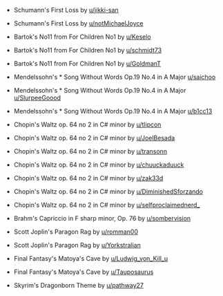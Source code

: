* Schumann's First Loss by [u/jikki-san](https://www.reddit.com/r/piano/comments/8qxon7/piano_jam_my_first_piece/)
* Schumann's First Loss by [u/notMichaelJoyce](https://www.reddit.com/r/piano/comments/8v7tdo/piano_jam_schumann_first_loss_op68_no_16/)

* Bartok's No11 from For Children No1 by [u/Keselo](https://www.reddit.com/r/piano/comments/8t29qp/piano_jam_b%C3%A9la_bart%C3%B3k_lento_for_children_book_1/)
* Bartok's No11 from For Children No1 by [u/schmidt73](https://www.reddit.com/r/piano/comments/8ujond/piano_jam_no11_from_for_children_bartok/)
* Bartok's No11 from For Children No1 by [u/GoldmanT](https://www.reddit.com/r/piano/comments/8v2m4w/piano_jam_bartok_for_children_no_1_11_with/)

* Mendelssohn's * Song Without Words Op.19 No.4 in A Major [u/saichoo](https://www.reddit.com/r/piano/comments/8ubki9/mendelssohn_op19_no4_in_a_major_confidence_from/)
* Mendelssohn's * Song Without Words Op.19 No.4 in A Major [u/SlurpeeGoood](https://www.reddit.com/r/piano/comments/8v2jg0/piano_jam_mendelssohn_op19_no4_in_a_major/)
* Mendelssohn's * Song Without Words Op.19 No.4 in A Major [u/b1cc13](https://www.reddit.com/r/piano/comments/8v8kut/piano_jam_mendelssohn_song_without_words_op_19_no/)

* Chopin's Waltz op. 64 no 2 in C# minor by [u/tlipcon](https://www.reddit.com/r/piano/comments/8q65fw/piano_jam_chopin_waltz_in_c_minor/)
* Chopin's Waltz op. 64 no 2 in C# minor by [u/JoelBesada](https://www.reddit.com/r/piano/comments/8uk7e3/piano_jam_59_chopin_waltz_op_64_no_2_in_c_minor/)
* Chopin's Waltz op. 64 no 2 in C# minor by [u/transonn](https://www.reddit.com/r/piano/comments/8uvaod/piano_jam_chopin_waltz_op_64_no_2/)
* Chopin's Waltz op. 64 no 2 in C# minor by [u/chuuckaduuck](https://www.reddit.com/r/piano/comments/8uye12/piano_jam_chopin_waltz_op_24_no_2/)
* Chopin's Waltz op. 64 no 2 in C# minor by [u/zak33d](https://www.reddit.com/r/piano/comments/8v0xyb/piano_jam_chopin_waltz_in_csharp_minor_op_64_no_2/)
* Chopin's Waltz op. 64 no 2 in C# minor by [u/DiminishedSforzando](https://www.reddit.com/r/piano/comments/8v21k0/piano_jam_chopin_waltz_in_c_minor_op_64_no_2/)
* Chopin's Waltz op. 64 no 2 in C# minor by [u/selfproclaimednerd_](https://www.reddit.com/r/piano/comments/8v2ku2/piano_jam_chopin_waltz_op_64_no2/)

* Brahm's Capriccio in F sharp minor, Op. 76 by [u/sombervision](https://www.reddit.com/r/piano/comments/8p4hqd/piano_jam_brahms_capriccio_in_f_minor_op76/)
* Scott Joplin's Paragon Rag by [u/romman00](https://www.reddit.com/r/piano/comments/8up8fx/piano_jam_scott_joplin_paragon_rag/)
* Scott Joplin's Paragon Rag by [u/Yorkstralian](https://www.reddit.com/r/piano/comments/8v6q9m/piano_jam_scott_joplin_paragon_rag/)

* Final Fantasy's Matoya's Cave by [u/Ludwig_von_Kill_u](https://www.reddit.com/r/piano/comments/8otunr/piano_jam_matoyas_cave_nice_song/)
* Final Fantasy's Matoya's Cave by [u/Tauposaurus](https://www.reddit.com/r/piano/comments/8v7kmi/piano_jam_matoyas_cave/)

* Skyrim's Dragonborn Theme by [u/pathway27](https://www.reddit.com/r/piano/comments/8vimm7/piano_jam_skyrim_dragonborn/)
